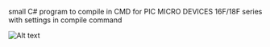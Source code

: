 small C# program to compile in CMD for PIC MICRO DEVICES 16F/18F series with settings in compile command


<img src="/XC8_PROTEUS_SIM/C#_XC8_PROTEUS_SIM.jpg" alt="Alt text" title="Optional title">
